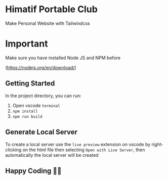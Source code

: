 # Himatif Portable Club

Make Personal Website with Tailwindcss

# Important

Make sure you have installed Node JS and NPM before

(https://nodejs.org/en/download/)

## Getting Started

In the project directory, you can run:

1. Open vscode `terminal`
1. `npm install`
1. `npm run build`

## Generate Local Server

To create a local server use the `live preview` extension on vscode by right-clicking on the html file then selecting `Open with Live Server`, then automatically the local server will be created

## Happy Coding 🚀🚀
